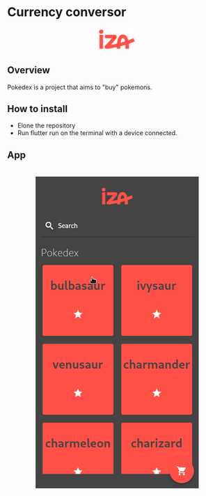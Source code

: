 # Currency conversor

<div align="center">
  <img src="assets/images/logo.png" width="100px">
</div>

## Overview
  Pokedex is a project that aims to "buy" pokemons.

## How to install
- Elone the repository
- Run flutter run on the terminal with a device connected.

## App
<div align="center">
<img src="assets/screenshot.gif" style="margin-top: 20px">
</div>
